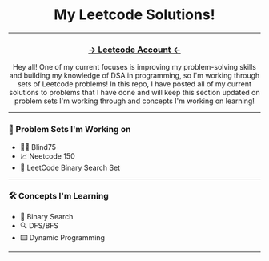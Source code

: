 <h1 align='center'>My Leetcode Solutions!</h1>

---

<h3 align='center'><a href='https://leetcode.com/u/CodeOmnister/'> -> Leetcode Account <- </a></h3>

<p align='center'>Hey all! One of my current focuses is improving my problem-solving skills and building my knowledge of DSA in programming, so I'm working through sets of Leetcode problems! In this repo, I have posted all of my current solutions to problems that I have done and will keep this section updated on problem sets I'm working through and concepts I'm working on learning!</p>

---

### 📝 Problem Sets I'm Working on
 
* 👨‍🦯 Blind75
* 📈 Neetcode 150
* 📃 LeetCode Binary Search Set

---

### 🛠️ Concepts I'm Learning

* 🤖 Binary Search
* 🔍 DFS/BFS
* ⌨️ Dynamic Programming

---
